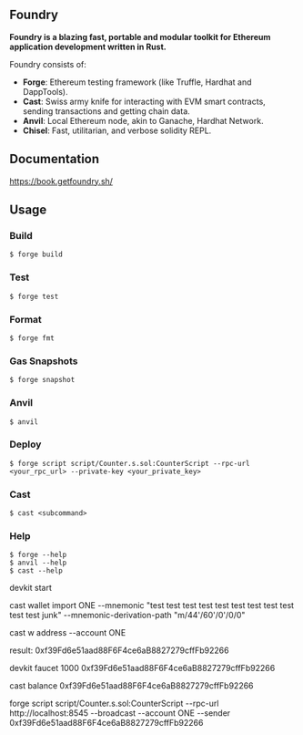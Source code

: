 ## Foundry

**Foundry is a blazing fast, portable and modular toolkit for Ethereum application development written in Rust.**

Foundry consists of:

-   **Forge**: Ethereum testing framework (like Truffle, Hardhat and DappTools).
-   **Cast**: Swiss army knife for interacting with EVM smart contracts, sending transactions and getting chain data.
-   **Anvil**: Local Ethereum node, akin to Ganache, Hardhat Network.
-   **Chisel**: Fast, utilitarian, and verbose solidity REPL.

## Documentation

https://book.getfoundry.sh/

## Usage

### Build

```shell
$ forge build
```

### Test

```shell
$ forge test
```

### Format

```shell
$ forge fmt
```

### Gas Snapshots

```shell
$ forge snapshot
```

### Anvil

```shell
$ anvil
```

### Deploy

```shell
$ forge script script/Counter.s.sol:CounterScript --rpc-url <your_rpc_url> --private-key <your_private_key>
```

### Cast

```shell
$ cast <subcommand>
```

### Help

```shell
$ forge --help
$ anvil --help
$ cast --help
```
devkit start

cast wallet import ONE --mnemonic "test test test test test test test test test test test junk" --mnemonic-derivation-path "m/44'/60'/0'/0/0"

cast w address --account ONE

result: 0xf39Fd6e51aad88F6F4ce6aB8827279cffFb92266

devkit faucet 1000 0xf39Fd6e51aad88F6F4ce6aB8827279cffFb92266

cast balance  0xf39Fd6e51aad88F6F4ce6aB8827279cffFb92266

forge script script/Counter.s.sol:CounterScript --rpc-url http://localhost:8545 --broadcast --account ONE --sender 0xf39Fd6e51aad88F6F4ce6aB8827279cffFb92266